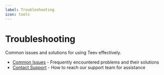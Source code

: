 ```yaml
---
label: Troubleshooting
icon: tools
---
```


# Troubleshooting

Common issues and solutions for using Teev effectively.

- [Common Issues](common-issues.md) - Frequently encountered problems and their solutions
- [Contact Support](contact-support.md) - How to reach our support team for assistance 